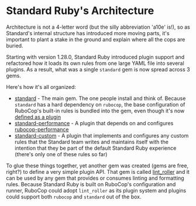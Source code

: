 # Standard Ruby's Architecture

Architecture is not a 4-letter word (but the silly abbreviation 'a10e' is!), so
as Standard's internal structure has introduced more moving parts, it's
important to plant a stake in the ground and explain where all the cops are
buried.

Starting with version 1.28.0, Standard Ruby introduced plugin support and
refactored how it loads its own rules from one large YAML file into several
plugins. As a result, what was a single `standard` gem is now spread across 3
gems.

Here's how it's all organized:

* [standard](https://github.com/standardrb/standard) - The main gem. The one
people install and think of. Because `standard` has a hard dependency on `rubocop`,
the base configuration of RuboCop's built-in rules is bundled into the gem, even
though it's now [defined as a plugin](lib/standard/base/plugin.rb)
* [standard-performance](https://github.com/standardrb/standard-performance) - A
plugin that depends on and configures
[rubocop-performance](https://github.com/rubocop/rubocop-performance)
* [standard-custom](https://github.com/standardrb/standard-custom) - A plugin
that implements and configures any custom rules that the Standard team writes
and maintains itself with the intention that they be part of the default
Standard Ruby experience (there's only one of these rules so far)

To glue these things together, yet another gem was created (gems are free,
right?) to define a very simple plugin API. That gem is called
[lint_roller](https://github.com/standardrb/lint_roller) and it can be used by
any gem that provides or consumes linting and formatting rules. Because Standard
Ruby is built on RuboCop's configuration and runner, RuboCop could adopt
`lint_roller` as its plugin system and plugins could support both `rubocop`
and `standard` out of the box.
